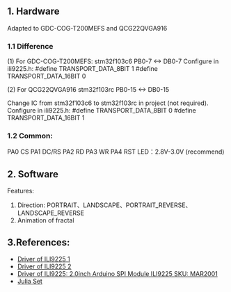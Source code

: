 ## 1. Hardware
Adapted to  GDC-COG-T200MEFS and QCG22QVGA916
### 1.1 Difference
(1) For GDC-COG-T200MEFS:
stm32f103c6
PB0-7  <-> DB0-7
Configure in ili9225.h: 
#define TRANSPORT_DATA_8BIT 1
#define TRANSPORT_DATA_16BIT 0

(2) For QCG22QVGA916
stm32f103rc
PB0-15  <-> DB0-15

Change IC from stm32f103c6 to stm32f103rc in project (not required).
Configure in ili9225.h: 
#define TRANSPORT_DATA_8BIT 0
#define TRANSPORT_DATA_16BIT 1
### 1.2 Common:
PA0  CS
PA1  DC/RS
PA2  RD
PA3  WR
PA4  RST
LED：2.8V-3.0V (recommend)

## 2. Software
Features:
1. Direction: PORTRAIT、LANDSCAPE、PORTRAIT_REVERSE、LANDSCAPE_REVERSE
2. Animation of fractal


## 3.References: 
 -  [Driver of ILI9225 1](https://github.com/ouening/STM32-HAL-examples/blob/master/f767zi-tftlcd/Src/tftlcd.c)
- [Driver of ILI9225 2](https://github.com/BasicCode/ILI9225/blob/master/STM32/ILI9225.c)
- [Driver of ILI9225: 2.0inch Arduino SPI Module ILI9225 SKU: MAR2001](http://www.lcdwiki.com/zh/2.0inch_Arduino_SPI_Module_ILI9225_SKU:MAR2001)
- [Julia Set](https://blog.csdn.net/qq_43606914/article/details/106077326)

